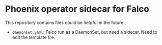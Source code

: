 # Phoenix operator sidecar for Falco

This repository contains files could be helpful in the future., 
- `daemonset.yaml`: Falco run as a DaemonSet, but need a sidecar. Need to edit the template file.
